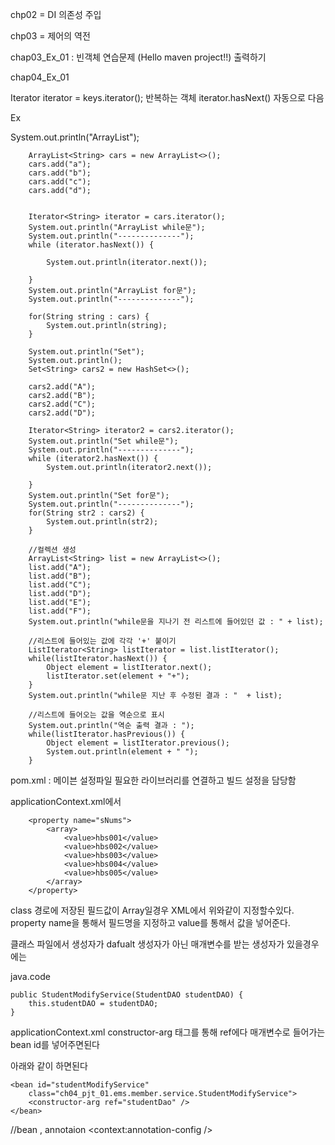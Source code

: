 chp02 = DI 의존성 주입


chp03 = 제어의 역전


chap03_Ex_01 : 빈객체 연습문제 (Hello maven project!!) 출력하기


chap04_Ex_01

Iterator<String> iterator = keys.iterator();
반복하는 객체
iterator.hasNext()
자동으로 다음


Ex

System.out.println("ArrayList");

		ArrayList<String> cars = new ArrayList<>();
		cars.add("a");
		cars.add("b");
		cars.add("c");
		cars.add("d");


		Iterator<String> iterator = cars.iterator();
		System.out.println("ArrayList while문");
		System.out.println("--------------");
		while (iterator.hasNext()) {

			System.out.println(iterator.next());

		}
		System.out.println("ArrayList for문");
		System.out.println("--------------");

		for(String string : cars) {
			System.out.println(string);
		}

		System.out.println("Set");
		System.out.println();
		Set<String> cars2 = new HashSet<>();

		cars2.add("A");
		cars2.add("B");
		cars2.add("C");
		cars2.add("D");

		Iterator<String> iterator2 = cars2.iterator();
		System.out.println("Set while문");
		System.out.println("--------------");
		while (iterator2.hasNext()) {
			System.out.println(iterator2.next());

		}
		System.out.println("Set for문");
		System.out.println("--------------");
		for(String str2 : cars2) {
			System.out.println(str2);
		}

		//컬렉션 생성
		ArrayList<String> list = new ArrayList<>();
		list.add("A");
		list.add("B");
		list.add("C");
		list.add("D");
		list.add("E");
		list.add("F");
		System.out.println("while문을 지나기 전 리스트에 들어있던 값 : " + list);

		//리스트에 들어있는 값에 각각 '+' 붙이기
		ListIterator<String> listIterator = list.listIterator();
		while(listIterator.hasNext()) {
			Object element = listIterator.next();
			listIterator.set(element + "+");
		}
		System.out.println("while문 지난 후 수정된 결과 : "  + list);

		//리스트에 들어오는 값을 역순으로 표시
		System.out.println("역순 출력 결과 : "); 
		while(listIterator.hasPrevious()) {
			Object element = listIterator.previous();
			System.out.println(element + " ");
		}

  


pom.xml : 메이븐 설정파일
필요한 라이브러리를 연결하고 빌드 설정을 담당함



applicationContext.xml에서

<bean id="initSampleData"
		class="ch04_pjt_01.ems.utils.InitSampleData">

		<property name="sNums">
			<array>
				<value>hbs001</value>
				<value>hbs002</value>
				<value>hbs003</value>
				<value>hbs004</value>
				<value>hbs005</value>
			</array>
		</property>

  class 경로에 저장된 필드값이 Array일경우 XML에서 위와같이 지정할수있다.
  property name을 통해서 필드명을 지정하고 value를 통해서 값을 넣어준다.

  클래스 파일에서 생성자가 dafualt 생성자가 아닌 매개변수를 받는 생성자가 있을경우에는

java.code

	public StudentModifyService(StudentDAO studentDAO) {
		this.studentDAO = studentDAO;
	}
 
  
applicationContext.xml
  	<bean id="studentModifyService"
		class="ch04_pjt_01.ems.member.service.StudentModifyService">
		<constructor-arg ref="studentDao" />
	</bean>
 constructor-arg 태그를 통해 ref에다 매개변수로 들어가는 bean id를 넣어주면된다
 
 아래와 같이 하면된다 

 	<bean id="studentModifyService"
		class="ch04_pjt_01.ems.member.service.StudentModifyService">
		<constructor-arg ref="studentDao" />
	</bean>


//bean , annotaion
<beans xmlns="http://www.springframework.org/schema/beans"
	xmlns:xsi="http://www.w3.org/2001/XMLSchema-instance"
	xmlns:context="http://www.springframework.org/schema/context"
	xsi:schemaLocation="http://www.springframework.org/schema/beans 
	http://www.springframework.org/schema/beans/spring-beans.xsd 
	http://www.springframework.org/schema/context 
	http://www.springframework.org/schema/context/spring-context.xsd">
	<context:annotation-config />
</beans>

